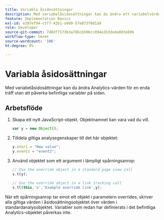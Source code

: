 ```yaml
---
title: Variabla åsidosättningar
description: Med variabelåsidosättningar kan du ändra ett variabelvärde för ett enskilt spår eller spårlänksanrop.
feature: Implementation Basics
exl-id: e297ef94-c5f7-42b1-a9d0-57e073f0d1a9
role: Developer
source-git-commit: 7d8df7173b3a78bcb506cc894e2b3deda003e696
workflow-type: tm+mt
source-wordcount: '106'
ht-degree: 0%

---
```


# Variabla åsidosättningar

Med variabelåsidosättningar kan du ändra Analytics-värden för en enda träff utan att påverka befintliga variabler på sidan.

## Arbetsflöde

1. Skapa ett nytt JavaScript-objekt. Objektnamnet kan vara vad du vill.

   ```js
   var y = new Object();
   ```

2. Tilldela giltiga analysegenskaper till det här objektet:

   ```js
   y.eVar1 = "New value";
   y.events = "event2";
   ```

3. Använd objektet som ett argument i lämpligt spårningsanrop:

   ```js
   // Use the override object in a standard page view call
   s.t(y);
   
   // Use the override object in a link tracking call
   s.tl(this,'o','Example override link',y);
   ```

När ett spårningsanrop tar emot ett objekt i parametern overrides, skriver alla giltiga värden i åsidosättningsobjektet över värden i standardanalysobjektet. Variabler som redan har definierats i det befintliga Analytics-objektet påverkas inte.
